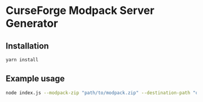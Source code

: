 # CurseForge Modpack Server Generator

## Installation

``` sh
yarn install
```

## Example usage

``` sh
node index.js --modpack-zip "path/to/modpack.zip" --destination-path "out/server.zip"
```
